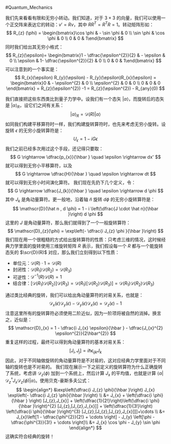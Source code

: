 #Quantum_Mechanics 

我们先来看看有限和无穷小转动。我们知道，对于 $3 \times 3$ 的向量，我们可以使用一个正交阵来表达它的转动：$v' = R v$，其中 $RR^{T}  = R^{T} R = 1$。转动矩阵形如：
$$
R_{z} (\phi) = \begin{bmatrix}\cos  \phi & - \sin  \phi &  0  \\ 
 \sin \phi & \cos  \phi & 0  \\ 
 0 & 0 &  1\end{bmatrix}
$$
同时我们给出其无穷小格式：
$$
R_{z}(\epsilon)= \begin{bmatrix}1 - \dfrac{\epsilon^{2}}{2} & - \epsilon & 0  \\  \epsilon & 1- \dfrac{\epsilon^{2}}{2} &  0  \\ 0 & 0 & 1\end{bmatrix}
$$
可以注意到的一个事实是：
$$
R_{x}(\epsilon) R_{y}(\epsilon) - R_{y}(\epsilon)R_{x}(\epsilon) = \begin{bmatrix}0 & - \epsilon^{2} & 0  \\ \epsilon^{2} & 0 & 0  \\ 0 & 0 & 0 \end{bmatrix} = R_{z}(\epsilon^{2}) -1  = R_{z}(\epsilon^{2}) - R_{any}(0)
$$

我们直接把这些东西类比到量子力学中。设我们有一个态矢 $|  \alpha \rangle$，而旋转后的态矢是 $| \alpha \rangle_{R}$，设它们之间有关系：
$$
|  \alpha \rangle_{R}  = \mathscr{D}(R) |  \alpha \rangle
$$
如同我们构建平移算符时一样，我们构建旋转算符时，也先来考虑无穷小旋转。设旋转 $\epsilon$ 的无穷小旋转算符是：
$$
U_{\epsilon}= 1 - i G \epsilon
$$
我们之前已经多次用过这个手段，还记得只要取：
$$
G \rightarrow \dfrac{p_{x}}{\hbar } \quad  \epsilon \rightarrow dx'
$$
就可以得到无穷小平移算符，以及
$$
G \rightarrow \dfrac{H}{\hbar } \quad  \epsilon \rightarrow dt 
$$
就可以得到无穷小时间演化算符。
我们现在先扔下几个定义，令：
$$
G \rightarrow \dfrac{J_{k}}{\hbar } \quad  \epsilon \rightarrow d \phi 
$$
其中 $J_{k}$ 是角动量算符。更一般地，沿着轴 $\hat n$ 旋转 $d \phi$ 的无穷小旋转算符是：
$$
\mathscr{D}(\hat n   , d \phi) = 1 - i \left(\dfrac{J \cdot  \hat n}{\hbar }\right) d \phi
$$
这里的 $J$ 是角动量算符，那么我们就得到了一个一般旋转算符：
$$
\mathscr{D}_{z}(\phi) =  \exp\left(- \dfrac{i J_{z} \phi }{\hbar }\right)
$$
我们现在用一个很粗糙的方式给出旋转算符的性质：只考虑三维的情况，这时候经典力学里面的旋转使用三维旋转矩阵 $R$ 表示，我们假设每一个 $R$ 都与一个能旋转态矢的 $\scr{D}(R)$ 对应，那么我们立刻得到以下性质：
- 单位元：$\mathscr{D}(R) \cdot  1 = \mathscr{D}(R)$
- 封闭性：$\mathscr{D}(R_{1})\mathscr{D}(R_{2})  = \mathscr{D}(R_{3})$
- 可逆性：$\mathscr{D}^{-1}(R)\mathscr{D}(R) = 1$
- 结合律：$[\mathscr{D}(R_{1})\mathscr{D}(R_{2})]\mathscr{D}(R_{3}) = \mathscr{D}(R_{1})[\mathscr{D}(R_{2})\mathscr{D}(R_{3})] = \mathscr{D}(R_{1})\mathscr{D}(R_{2})\mathscr{D}(R_{3})$

通过类比经典的旋转，我们可以给出角动量算符的对易关系，也就是：
$$
\mathscr{D}_{x}(\epsilon) \mathscr{D}_{y}(\epsilon) - \mathscr{D}_{y}(\epsilon) \mathscr{D}_{x}(\epsilon) = \mathscr{D}_{z}(\epsilon)-1 
$$
注意这里所有的旋转算符必须使用二阶近似，因为一阶项将被自然的消掉。换言之，近似是：
$$
\mathscr{D}_{x}  = 1 - \dfrac{i J_{x} \epsilon}{\hbar } - \dfrac{J_{x}^{2} \epsilon^{2}}{2\hbar^{2}}
$$
重复这样的过程，最终可以得到角动量算符的基本对易关系：
$$
[J_{i},J_{j}] = i \hbar  \epsilon_{ijk} J_{k}
$$
因此，对于不同轴做旋转的角动量算符是不对易的，这对应经典力学里面对于不同轴的旋转也是不对易的。
我们现在展示一下之前定义的旋转算符为什么正确旋转了系统，考虑讲 $\mathscr{D}_{z}(\phi)$ 加到一个系统上，然后计算 $J_{x}$ 的平均值，也就是计算 $\langle  \alpha |\mathscr{D}_{z}^{\dagger} J_{x}\mathscr{D}_{z}(\phi)   |\alpha \rangle$。使用贝克-豪斯多夫公式：
$$
\begin{align*}
&\exp\left(\dfrac{i J_{z} \phi}{\hbar }\right) J_{x} \exp\left(- \dfrac{i J_{z} \phi}{\hbar }\right) \\
&= J_{x} + \left(\dfrac{i \phi}{\hbar } \right) [J_{z},J_{x}] + \left(\dfrac{1}{2!}\right)\left(\dfrac{i  \phi}{\hbar }\right)^{2} [J_{z},[J_{z},J_{x}]] + \left(\dfrac{1}{3!}\right) \left(\dfrac{i \phi}{\hbar }\right)^{3} [J_{z},[J_{z},[J_{z},J_{x}]]]+\cdots \\
&= J_{x}\left[1 - \dfrac{\phi^{2}}{2!} + \cdots \right] - J_{y} \left[\phi - \dfrac{\phi^{3}}{3!} + \cdots \right]\\
&= J_{x} \cos \phi  - J_{y} \sin \phi
\end{align*}
$$
这确实符合经典的旋转！


